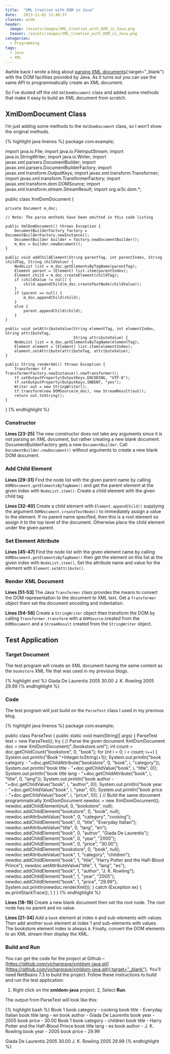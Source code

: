 ```yaml
---
title:  "XML Creation with DOM in Java"
date:   2013-11-02 12:40:37
classes: wide
header:
  image: /assets/images/XML_Creation_with_DOM_in_Java.png
  teaser: /assets/images/XML_Creation_with_DOM_in_Java.png
categories: 
  - Programming
tags: 
  - Java 
  - XML
---
```


Awhile back I wrote a blog about [parsing XML documents](/programming/xml-parsing-with-dom-in-java){:target="_blank"} with the DOM facilities provided by Java. As it turns out you can use the same API to programmatically create an XML document.

So I’ve dusted off the old `XmlDomDocument` class and added some methods that make it easy to build an XML document from scratch.

## XmlDomDocument Class

I’m just adding some methods to the `XmlDomDocument` class, so I won’t show the original methods.

{% highlight java linenos %}
package com.example;

import java.io.File;
import java.io.FileInputStream;
import java.io.StringWriter;
import java.io.Writer;
import javax.xml.parsers.DocumentBuilder;
import javax.xml.parsers.DocumentBuilderFactory;
import javax.xml.transform.OutputKeys;
import javax.xml.transform.Transformer;
import javax.xml.transform.TransformerFactory;
import javax.xml.transform.dom.DOMSource;
import javax.xml.transform.stream.StreamResult;
import org.w3c.dom.*;

public class XmlDomDocument {

    private Document m_doc;

    // Note: The parse methods have been omitted in this code listing

    public XmlDomDocument() throws Exception {
        DocumentBuilderFactory factory = DocumentBuilderFactory.newInstance();
        DocumentBuilder builder = factory.newDocumentBuilder();
        m_doc = builder.newDocument();
    }

    public void addChildElement(String parentTag, int parentIndex, String childTag, String childValue) {
        NodeList list = m_doc.getElementsByTagName(parentTag);
        Element parent = (Element) list.item(parentIndex);
        Element child = m_doc.createElement(childTag);
        if (childValue != null) {
            child.appendChild(m_doc.createTextNode(childValue));
        }
        if (parent == null) {
            m_doc.appendChild(child);
        }
        else {
            parent.appendChild(child);
        }
    }

    public void setAttributeValue(String elementTag, int elementIndex, String attributeTag,
                                  String attributeValue) {
        NodeList list = m_doc.getElementsByTagName(elementTag);
        Element element = (Element) list.item(elementIndex);
        element.setAttribute(attributeTag, attributeValue);
    }

    public String renderXml() throws Exception {
        Transformer tf = TransformerFactory.newInstance().newTransformer();
        tf.setOutputProperty(OutputKeys.ENCODING, "UTF-8");
        tf.setOutputProperty(OutputKeys.INDENT, "yes");
        Writer out = new StringWriter();
        tf.transform(new DOMSource(m_doc), new StreamResult(out));
        return out.toString();
    }
}
{% endhighlight %}

### Constructor

**Lines [23-25]**  The new constructor does not take any arguments since it is not parsing an XML document, but rather creating a new blank document. DocumentBuilderFactory gets a new `DocumentBuilder`. Call `DocumentBuilder.newDocument()` without arguments to create a new blank DOM document.

### Add Child Element

**Lines [29-31]** Find the node list with the given parent name by calling `DOMDocument.getElementsByTagName()` and get the parent element at the given index with `NodeList.item()`.  Create a child element with the given child tag.

**Lines [32-40]** Create a child element with `Element.appendChild()` supplying the argument `DOMDocument.createTextNode()` to immediately assign a value to the element. If no parent name specified, then this is a root element so assign it to the top level of the document. Otherwise place the child element under the given parent.

### Set Element Attribute

**Lines [45-47]** Find the node list with the given element name by calling `DOMDocument.getElementsByTagName()`  then get the element on this list at the given index with `NodeList.item()`, Set the attribute name and value for the element with `Element.setAttribute()`.

### Render XML Document

**Lines [51-53]** The Java `Transformer` class provides the means to convert the DOM representation to the document to XML text. Get a `Transformer` object them set the document encoding and indentation.

**Lines [54-56]** Create a `StringWriter` object then transform the DOM by calling `Transformer.transform` with a `DOMSource` created from the `DOMDocument` and a `StreamResult` created from the `StringWriter` object.

## Test Application

### Target Document

The test program will create an XML document having the same content as the `bookstore` XML file that was used in my previous blogs.

{% highlight xml %}
<bookstore>
    <book category="cooking">
        <title lang="en">Everyday Italian</title>
        <author>Giada De Laurentis</author>
        <year>2005</year>
        <price>30.00</price>
    </book>
    <book category="children">
        <title lang="en">Harry Potter and the Half-Blood Prince</title>
        <author>J. K. Rowling</author>
        <year>2005</year>
        <price>29.99</price>
    </book>
</bookstore>
{% endhighlight %}

### Code

The test program will just build on the `ParseTest` class I used in my previous blog.

{% highlight java linenos %}
package com.example;

public class ParseTest {
    public static void main(String[] args) {
        ParseTest test = new ParseTest();
        try {
            // Parse the given document
            XmlDomDocument doc = new XmlDomDocument("./bookstore.xml");
            int count = doc.getChildCount("bookstore", 0, "book");
            for (int i = 0; i < count; i++) {
                System.out.println("Book "+Integer.toString(+1));
                System.out.println("book category - "+doc.getChildAttribute("bookstore", 0, "book", i, "category"));
                System.out.println("book title - "+doc.getChildValue("book", i, "title", 0));
                System.out.println("book title lang - "+doc.getChildAttribute("book", i, "title", 0, "lang"));
                System.out.println("book author - "+doc.getChildValue("book", i, "author", 0));
                System.out.println("book year - "+doc.getChildValue("book", i, "year", 0));
                System.out.println("book price - "+doc.getChildValue("book", i, "price", 0));
            }
            // Build the same document programmatically
            XmlDomDocument newdoc = new XmlDomDocument();
            newdoc.addChildElement(null, 0, "bookstore", null);
            newdoc.addChildElement("bookstore", 0, "book", null);
            newdoc.setAttributeValue("book", 0, "category", "cooking");
            newdoc.addChildElement("book", 0, "title", "Everyday Italian");
            newdoc.setAttributeValue("title", 0, "lang", "en");
            newdoc.addChildElement("book", 0, "author", "Giada De Laurentis");
            newdoc.addChildElement("book", 0, "year", "2005");
            newdoc.addChildElement("book", 0, "price", "30.00");
            newdoc.addChildElement("bookstore", 0, "book", null);
            newdoc.setAttributeValue("book", 1, "category", "children");
            newdoc.addChildElement("book", 1, "title", "Harry Potter and the Half-Blood Prince");
            newdoc.setAttributeValue("title", 1, "lang", "es");
            newdoc.addChildElement("book", 1, "author", "J. K. Rowling");
            newdoc.addChildElement("book", 1, "year", "2005");
            newdoc.addChildElement("book", 1, "price", "29.99");
            System.out.println(newdoc.renderXml());
        }
        catch (Exception ex) {
            ex.printStackTrace();
        }
    }
}
{% endhighlight %}

**Lines [18-19]** Create a new blank document then set the root node. The root node has no parent and no value.

**Lines [21-34]** Add a `book` element at index `0` and sub-elements with values. Then add another `book` element at index 1 and sub-elements with values. The bookstore element index is always `0`. Finally, convert the DOM elements to an XML stream then display the XML.

### Build and Run

You can get the code for the project at Github – [https://github.com/vichargrave/xmldom-java.git](https://github.com/vichargrave/xmldom-java.git){:target="_blank"}. You’ll need NetBeans 7.3 to build the project. Follow these instructions to build and run the test application:

1. Right click on the **xmldom-java** project.
2, Select **Run**.

The output from ParseTest will look like this:

{% highlight bash %}
Book 1
book category   - cooking
book title      - Everyday Italian
book title lang - en
book author     - Giada De Laurentis
book year       - 2005
book price      - 30.00
Book 1
book category   - children
book title      - Harry Potter and the Half-Blood Prince
book title lang - es
book author     - J. K. Rowling
book year       - 2005
book price      - 29.99
<?xml version="1.0" encoding="UTF-8" standalone="no"?>
<bookstore>
<book category="cooking">
<title lang="en">Everyday Italian</title>
<author>Giada De Laurentis</author>
<year>2005</year>
<price>30.00</price>
</book>
<book category="children">
<title lang="en">Harry Potter and the Half-Blood Prince</title>
<author>J. K. Rowling</author>
<year>2005</year>
<price>29.99</price>
</book>
</bookstore>
{% endhighlight %}
